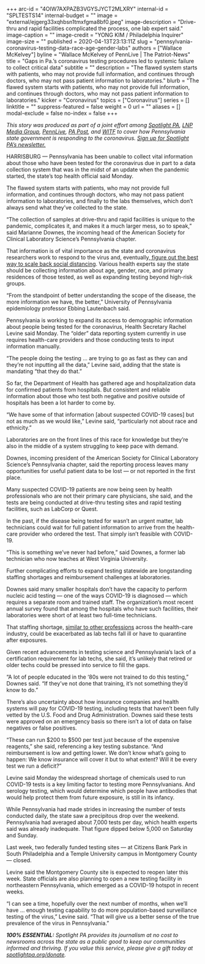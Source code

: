 +++
arc-id = "4OIW7AXPAZB3VGYSJYCT2MLXRY"
internal-id = "SPLTESTS14"
internal-budget = ""
image = "external/ejgerg33xqhbsn1tmxfgma8bf0.jpeg"
image-description = "Drive-thru and rapid facilities complicated the process, one lab expert said."
image-caption = ""
image-credit = "YONG KIM / Philadelphia Inquirer"
image-size = ""
published = 2020-04-13T23:13:11Z
slug = "pennsylvania-coronavirus-testing-data-race-age-gender-labs"
authors = ["Wallace McKelvey"]
byline = "Wallace McKelvey of PennLive | The Patriot-News"
title = "Gaps in Pa.’s coronavirus testing procedures led to systemic failure to collect critical data"
subtitle = ""
description = "The flawed system starts with patients, who may not provide full information, and continues through doctors, who may not pass patient information to laboratories."
blurb = "The flawed system starts with patients, who may not provide full information, and continues through doctors, who may not pass patient information to laboratories."
kicker = "Coronavirus"
topics = ["Coronavirus"]
series = []
linktitle = ""
suppress-featured = false
weight = 0
url = ""
aliases = []
modal-exclude = false
no-index = false
+++

<i>This story was produced as part of a joint effort among </i><a href="https://lesspage.com/"><i>Spotlight PA</i></a><i>, </i><a href="https://lancasteronline.com/"><i>LNP Media Group</i></a><i>, </i><a href="https://www.pennlive.com/"><i>PennLive</i></a><i>, </i><a href="https://papost.org/"><i>PA Post</i></a><i>, and </i><a href="https://www.witf.org/"><i>WITF</i></a><i> to cover how Pennsylvania state government is responding to the coronavirus. </i><a href="https://lesspage.com/newsletters"><i>Sign up for Spotlight PA’s newsletter.</i></a>

HARRISBURG — Pennsylvania has been unable to collect vital information about those who have been tested for the coronavirus due in part to a data collection system that was in the midst of an update when the pandemic started, the state’s top health official said Monday.

The flawed system starts with patients, who may not provide full information, and continues through doctors, who may not pass patient information to laboratories, and finally to the labs themselves, which don’t always send what they’ve collected to the state.

“The collection of samples at drive-thru and rapid facilities is unique to the pandemic, complicates it, and makes it a much larger mess, so to speak,” said Marianne Downes, the incoming head of the American Society for Clinical Laboratory Science’s Pennsylvania chapter.

That information is of vital importance as the state and coronavirus researchers work to respond to the virus and, eventually,<a href="https://lesspage.com/news/2020/04/pennsylvania-coronavirus-testing-antibodies-undetected-availability/" target="_blank"> figure out the best way to scale back social distancing</a>. Various health experts say the state should be collecting information about age, gender, race, and primary residences of those tested, as well as expanding testing beyond high-risk groups.

“From the standpoint of better understanding the scope of the disease, the more information we have, the better,” University of Pennsylvania epidemiology professor Ebbing Lautenbach said.

Pennsylvania is working to expand its access to demographic information about people being tested for the coronavirus, Health Secretary Rachel Levine said Monday. The “older” data reporting system currently in use requires health-care providers and those conducting tests to input information manually.

“The people doing the testing ... are trying to go as fast as they can and they’re not inputting all the data,” Levine said, adding that the state is mandating “that they do that.”

So far, the Department of Health has gathered age and hospitalization data for confirmed patients from hospitals. But consistent and reliable information about those who test both negative and positive outside of hospitals has been a lot harder to come by.

<script src="https://lesspage.com/embed.js" async></script><div data-spl-embed-version="1" data-spl-src="https://lesspage.com/embeds/donate/"></div>


“We have some of that information [about suspected COVID-19 cases] but not as much as we would like,” Levine said, “particularly not about race and ethnicity.”

Laboratories are on the front lines of this race for knowledge but they’re also in the middle of a system struggling to keep pace with demand.

Downes, incoming president of the American Society for Clinical Laboratory Science’s Pennsylvania chapter, said the reporting process leaves many opportunities for useful patient data to be lost — or not reported in the first place.

Many suspected COVID-19 patients are now being seen by health professionals who are not their primary care physicians, she said, and the tests are being conducted at drive-thru testing sites and rapid testing facilities, such as LabCorp or Quest.

In the past, if the disease being tested for wasn’t an urgent matter, lab technicians could wait for full patient information to arrive from the health-care provider who ordered the test. That simply isn’t feasible with COVID-19.

“This is something we’ve never had before,” said Downes, a former lab technician who now teaches at West Virginia University.

Further complicating efforts to expand testing statewide are longstanding staffing shortages and reimbursement challenges at laboratories.

Downes said many smaller hospitals don’t have the capacity to perform nucleic acid testing — one of the ways COVID-19 is diagnosed — which requires a separate room and trained staff. The organization’s most recent annual survey found that among the hospitals who have such facilities, their laboratories were short of at least two full-time technicians.

That staffing shortage, <a href="https://lesspage.com/news/2020/04/pennsylvania-coronavirus-ems-rural-small-budget-staffing-shortfalls">similar to other professions</a> across the health-care industry, could be exacerbated as lab techs fall ill or have to quarantine after exposures.

Given recent advancements in testing science and Pennsylvania’s lack of a certification requirement for lab techs, she said, it’s unlikely that retired or older techs could be pressed into service to fill the gaps.

“A lot of people educated in the ‘80s were not trained to do this testing,” Downes said. “If they’ve not done that training, it’s not something they’d know to do.”

There’s also uncertainty about how insurance companies and health systems will pay for COVID-19 testing, including tests that haven’t been fully vetted by the U.S. Food and Drug Administration. Downes said these tests were approved on an emergency basis so there isn’t a lot of data on false negatives or false positives.

“These can run $200 to $500 per test just because of the expensive reagents,” she said, referencing a key testing substance. “And reimbursement is low and getting lower. We don’t know what’s going to happen: We know insurance will cover it but to what extent? Will it be every test we run a deficit?”

<script src="https://lesspage.com/embed.js" async></script><div data-spl-embed-version="1" data-spl-src="https://lesspage.com/embeds/newsletter/"></div>


Levine said Monday the widespread shortage of chemicals used to run COVID-19 tests is a key limiting factor to testing more Pennsylvanians. And serology testing, which would determine which people have antibodies that would help protect them from future exposure, is still in its infancy.



While Pennsylvania had made strides in increasing the number of tests conducted daily, the state saw a precipitous drop over the weekend. Pennsylvania had averaged about 7,000 tests per day, which health experts said was already inadequate. That figure dipped below 5,000 on Saturday and Sunday.

Last week, two federally funded testing sites — at Citizens Bank Park in South Philadelphia and a Temple University campus in Montgomery County — closed.

Levine said the Montgomery County site is expected to reopen later this week. State officials are also planning to open a new testing facility in northeastern Pennsylvania, which emerged as a COVID-19 hotspot in recent weeks.

“I can see a time, hopefully over the next number of months, when we’ll have ... enough testing capability to do more population-based surveillance testing of the virus,” Levine said. “That will give us a better sense of the true prevalence of the virus in Pennsylvania.”

<i><b>100% ESSENTIAL:</b></i><i> Spotlight PA provides its journalism at no cost to newsrooms across the state as a public good to keep our communities informed and thriving. If you value this service, please give a gift today at </i><a href="https://lesspage.com/donate"><i>spotlightpa.org/donate</i></a><i>.</i>

<script src="https://lesspage.com/embed.js" async></script><div data-spl-embed-version="1" data-spl-src="https://lesspage.com/embeds/tips/?tip_text=Do%20you%20have%20a%20tip%20about%20%3Cb%3Ehow%20Pa.'s%20government%20is%20responding%20to%20the%20coronavirus%3C%2Fb%3E%3F%20Tell%20us."></div>
